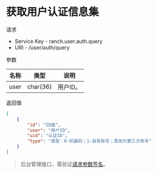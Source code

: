 # 获取用户认证信息集

请求
- Service Key - ranch.user.auth.query
- URI - /user/auth/query

参数

|名称|类型|说明|
|---|---|---|
|user|char(36)|用户ID。|

返回值
```json
[
    {
        "id": "ID值",
        "user": "用户ID",
        "uid": "认证ID",
        "type": "类型：0-机器码；1-自有账号；其他为第三方账号"
    }
]
```

> 后台管理接口，需验证[请求参数签名](https://github.com/heisedebaise/tephra/blob/master/tephra-ctrl/doc/sign.md)。
